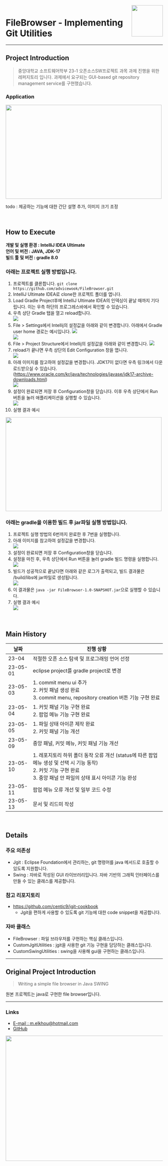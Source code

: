 <img src="src/img/file_browser.png" align="right" height="100" width="100" />   

# FileBrowser - Implementing Git Utilities

***
## **Project Introduction**
> 중앙대학교 소프트웨어학부 23-1 오픈소스SW프로젝트 과목 과제 진행을 위한 레퍼지토리 입니다. 과제에서 요구되는 GUI-based git repository management service를 구현했습니다.
### **Application**
<img src="Screenshots/Project1-gui.png" height="300" width="500"/>


todo : 제공하는 기능에 대한 간단 설명 추가, 이미지 크기 조정

</br>  

## **How to Execute**

**개발 및 실행 환경 : IntelliJ IDEA Ultimate**  
**언어 및 버전 : JAVA, JDK-17**  
**빌드 툴 및 버전 : gradle 8.0**  

### 아래는 프로젝트 실행 방법입니다.
1. 프로젝트를 클론합니다. `git clone https://github.com/advicewook/FileBrowser.git`
2. IntelliJ Ultimate IDEA로 clone한 프로젝트 폴더를 엽니다.  
3. Load Gradle Project후에 IntelliJ Ultimate IDEA의 인덱싱이 끝날 때까지 기다립니다. 이는 우측 하단의 프로그레스바에서 확인할 수 있습니다.  
4. 우측 상단 Gradle 탭을 열고 reload합니다.  
   <img src="Screenshots/gradle-refresh.png"/>
5. File > Settings에서 Intellij의 설정값을 아래와 같이 변경합니다. 아래에서 Gradle user home 경로는 예시입니다.
   <img src="Screenshots/config-settings-gradle.png"/>    
   <img src="Screenshots/config-file-encoding.png" />
6. File > Project Structure에서 Intellij의 설정값을 아래와 같이 변경합니다.
   <img src="Screenshots/config-sdk.png" />
7. reload가 끝나면 우측 상단의 Edit Configuration 창을 엽니다.  
   <img src="Screenshots/config-step1.png"/>  
8. 아래 이미지를 참고하여 설정값을 변경합니다. JDK17이 없다면 우측 링크에서 다운로드받으실 수 있습니다.(https://www.oracle.com/kr/java/technologies/javase/jdk17-archive-downloads.html)  
   <img src="Screenshots/config-step2.png" />  
9. 설정이 완료되면 저장 후 Configuration창을 닫습니다. 이후 우측 상단에서 Run 버튼을 눌러 애플리케이션을 실행할 수 있습니다.  
   <img src="Screenshots/config-step3.png"/>  
10. 실행 결과 예시  
   <img src="Screenshots/Project1-gui.png" height="300" width="500"/>  

### 아래는 gradle을 이용한 빌드 후 jar파일 실행 방법입니다.  
1. 프로젝트 실행 방법의 6번까지 완료한 후 7번을 실행합니다.  
2. 아래 이미지를 참고하여 설정값을 변경합니다.  
   <img src="Screenshots/gradle-config-step1.png"/>  
3. 설정이 완료되면 저장 후 Configuration창을 닫습니다.
4. 설정을 마친 후, 우측 상단에서 Run 버튼을 눌러 gradle 빌드 명령을 실행합니다.  
   <img src="Screenshots/gradle-config-step1half.png" />  
6. 빌드가 성공적으로 끝났다면 아래와 같은 로그가 출력되고, 빌드 결과물은 /build/libs에 jar파일로 생성됩니다.  
   <img src="Screenshots/assemble-log.png"/>  
7. 이 결과물은 `java -jar FileBrowser-1.0-SNAPSHOT.jar`으로 실행할 수 있습니다.   
8. 실행 결과 예시  
   <img src="Screenshots/gradle-config-step2.png" />   


</br>  

## **Main History**

|날짜|진행 상황|
|--|--|
|23-04|적절한 오픈 소스 탐색 및 프로그래밍 언어 선정|
|23-05-01|eclipse project를 gradle project로 변경|  
|23-05-03|1. commit menu ui 추가  </br> 2. 커밋 패널 생성 완료 </br> 3. commit menu, repository creation 버튼 기능 구현 완료|
|23-05-04|1. 커밋 패널 기능 구현 완료 </br> 2. 팝업 메뉴 기능 구현 완료|
|23-05-05|1. 파일 상태 아이콘 제작 완료 </br> 2. 커밋 패널 기능 개선|
|23-05-09|중앙 패널, 커밋 메뉴, 커밋 패널 기능 개선|
|23-05-10|1. 레포지토리 하위 폴더 동작 오류 개선 (status에 따른 팝업 메뉴 생성 및 선택 시 기능 동작)  </br> 2. 커밋 기능 구현 완료 </br> 3. 중앙 패널 안 파일의 상태 표시 아이콘 기능 완성 |
|23-05-11|팝업 메뉴 오류 개선 및 일부 코드 수정|
|23-05-13| 문서 및 리드미 작성|

</br>  

## **Details**
### 주요 의존성
- Jgit : Eclipse Foundation에서 관리하는, git 명령어를 java 메서드로 호출할 수 있도록 지원합니다.
- Swing : 자바로 작성된 GUI 라이브러리입니다. 자바 기반의 그래픽 인터페이스를 만들 수 있는 클래스를 제공합니다.

### 참고 리포지토리
- https://github.com/centic9/jgit-cookbook
  - Jgit을 편하게 사용할 수 있도록 git 기능에 대한 code snippet을 제공합니다.

### 자바 클래스
- FileBrowser : 파일 브라우저를 구현하는 핵심 클래스입니다.
- CustomJgitUtilities : jgit을 사용한 git 기능 구현을 담당하는 클래스입니다.
- CustomSwingUtilities : swing을 사용해 gui을 구현하는 클래스입니다.

***
## Original Project Introduction
> Writing a simple file browser in Java SWING


원본 프로젝트는 java로 구현한 file browser입니다.
***
### Links
- [E-mail : ](mailto:m.elkhou@hotmail.com) m.elkhou@hotmail.com
- [GitHub](https://github.com/m-elkhou)

<img src="Screenshots/1.png" align="center" height="400" width="700" />